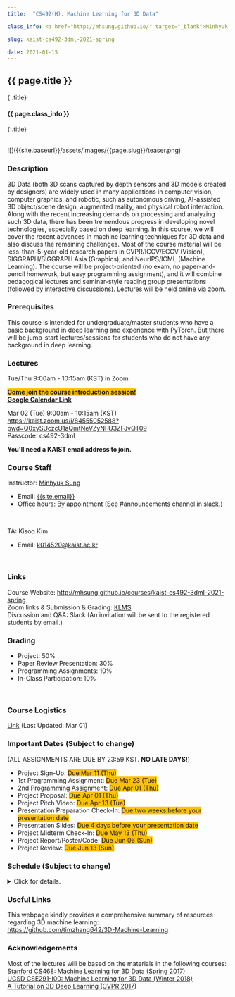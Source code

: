 ```yaml
---
title:  "CS492(H): Machine Learning for 3D Data"

class_info: <a href="http://mhsung.github.io/" target="_blank">Minhyuk Sung</a>, <a href="https://www.kaist.ac.kr/" target="_blank">KAIST</a>, Spring 2021

slug: kaist-cs492-3dml-2021-spring

date: 2021-01-15
---
```



## {{ page.title }}
{:.title}
#### {{ page.class_info }}
{:.title}

<br />
![]({{site.baseurl}}/assets/images/{{page.slug}}/teaser.png)


### Description
3D Data (both 3D scans captured by depth sensors and 3D models created by designers) are widely used in many applications in computer vision, computer graphics, and robotic, such as autonomous driving, AI-assisted 3D object/scene design, augmented reality, and physical robot interaction. Along with the recent increasing demands on processing and analyzing such 3D data, there has been tremendous progress in developing novel technologies, especially based on deep learning. In this course, we will cover the recent advances in machine learning techniques for 3D data and also discuss the remaining challenges. Most of the course material will be less-than-5-year-old research papers in CVPR/ICCV/ECCV (Vision), SIGGRAPH/SIGGRAPH Asia (Graphics), and NeurIPS/ICML (Machine Learning). The course will be project-oriented (no exam, no paper-and-pencil homework, but easy programming assignment), and it will combine pedagogical lectures and seminar-style reading group presentations (followed by interactive discussions). Lectures will be held online via zoom.
<br />


### Prerequisites
This course is intended for undergraduate/master students who have a basic background in deep learning and experience with PyTorch. But there will be jump-start lectures/sessions for students who do not have any background in deep learning.
<br />


### Lectures
Tue/Thu 9:00am - 10:15am (KST) in Zoom
<br />

<span style="background-color:#FFC107">**Come join the course introduction session!**</span><br>
<a href="https://kaist.zoom.us/meeting/tZAocuyoqzkvEtzxtAaGKOjCGvAlnUZGxbAN/calendar/google/add" target="_blank">**Google Calendar Link**</a>

Mar 02 (Tue) 9:00am - 10:15am (KST)<br>
<a href="https://kaist.zoom.us/j/84555052588?pwd=Q0xvSUczcU1aQmtNeVZyNFU3ZFJvQT09" target="_blank">https://kaist.zoom.us/j/84555052588?pwd=Q0xvSUczcU1aQmtNeVZyNFU3ZFJvQT09</a><br>
Passcode: cs492-3dml

**You'll need a KAIST email address to join.**


### Course Staff
Instructor: <a href="http://mhsung.github.io/" target="_blank">Minhyuk Sung</a>
- Email: <a href="mailto: {{site.email}}">{{site.email}}</a>
- Office hours: By appointment (See #announcements channel in slack.)
<br />

TA: Kisoo Kim
- Email: <a href="mailto: k014520@kaist.ac.kr">k014520@kaist.ac.kr</a>
<br />


### Links
Course Website: <a href="http://mhsung.github.io/courses/kaist-cs492-3dml-2021-spring" target="_blank">http://mhsung.github.io/courses/kaist-cs492-3dml-2021-spring</a><br>
Zoom links & Submission & Grading: <a href="https://klms.kaist.ac.kr" target="_blank">KLMS</a><br>
Discussion and Q&A: Slack (An invitation will be sent to the registered students by email.)


### Grading 
- Project: 50%
- Paper Review Presentation: 30%
- Programming Assignments: 10%
- In-Class Participation: 10%
<br />


### Course Logistics
<a href="https://kaistackr-my.sharepoint.com/:b:/g/personal/mhsung_kaist_ac_kr/Ec0TrNbsVpRDuOaN6zmas1cB8C4ajsooup5WUWqfKNfwuQ?e=ai2KpX" target="_blank">Link</a> (Last Updated: Mar 01)


### Important Dates (Subject to change)
(ALL ASSIGNMENTS ARE DUE BY 23:59 KST. **NO LATE DAYS!**)

- Project Sign-Up: <span style="background-color:#FFC107">Due Mar 11 (Thu)</span>
- 1st Programming Assignment: <span style="background-color:#FFC107">Due Mar 23 (Tue) </span>
- 2nd Programming Assignment: <span style="background-color:#FFC107">Due Apr 01 (Thu) </span>
- Project Proposal: <span style="background-color:#FFC107">Due Apr 01 (Thu) </span>
- Project Pitch Video: <span style="background-color:#FFC107">Due Apr 13 (Tue) </span>
- Presentation Preparation Check-In: <span style="background-color:#FFC107">Due two weeks before your presentation date
- Presentation Slides: <span style="background-color:#FFC107">Due 4 days before your presentation date
- Project Midterm Check-In: <span style="background-color:#FFC107">Due May 13 (Thu) </span>
- Project Report/Poster/Code: <span style="background-color:#FFC107">Due Jun 06 (Sun) </span>
- Project Review: <span style="background-color:#FFC107">Due Jun 13 (Sun) </span>


### Schedule (Subject to change)

<!---
    https://uxdesign.cc/dark-mode-ui-design-the-definitive-guide-part-1-color-53dcfaea5129
--->
<details>
  <summary>Click for details.</summary>

<span style="color:#00897B;font-weight:bold">Green</span>: Lectures<br>
<span style="color:#C62828;font-weight:bold">Red</span>: Student presentations

<style>
table th:first-of-type {
    width: 4%;
}
table th:nth-of-type(2) {
    width: 8%;
}
table th:nth-of-type(3) {
    width: 40%;
}
table th:nth-of-type(4) {
    width: 8%;
}
table th:nth-of-type(5) {
    width: 40%;
}
table th {
  text-align: center;
  vertical-align: center;
}
table td {
  text-align: center;
  vertical-align: center;
}
</style>


<table style="width:100%;">
  <tr style="background-color:#F5F5F5">
    <th>Week</th>
    <th>Tue</th>
    <th>Topic</th>
    <th>Thu</th>
    <th>Topic</th>
  </tr>

  <!-- Week 01 -->
  <tr><td>01</td>
  <td>Mar 02</td><td>
    <span style="color:#00897B;font-weight:bold">Course Introduction</span>
  </td>
  <td>Mar 04</td><td>
    <span style="color:#00897B;font-weight:bold">Deep Learning Jump-Start Session 1</span><br>
    Material: <a href="http://cs231n.stanford.edu/" target="_blank">Stanford CS231n</a> 
  </td>
  </tr>

  <!-- Week 02 -->
  <tr><td>02</td>
  <td>Mar 09</td><td>
    <span style="color:#00897B;font-weight:bold">Deep Learning Jump-Start Session 2</span><br>
    Material: <a href="http://cs231n.stanford.edu/" target="_blank">Stanford CS231n</a>
  </td>
  <td>Mar 11</td><td>
    <span style="color:#00897B;font-weight:bold">Neural Networks for Point Cloud Data</span><br>
    <a href="https://arxiv.org/abs/1612.00593" target="_blank">PointNet (CVPR 2017)</a><br>
    <a href="https://arxiv.org/abs/1706.02413" target="_blank">PointNet++ (NeurIPS 2017)</a><br>
    <a href="https://arxiv.org/abs/1612.00603" target="_blank">Point Set Generation (CVPR 2017)</a><br>
    <span style="background-color:#FFC107">Project Sign-Up Due Date</span>
  </td>
  </tr>

  <!-- Week 03 -->
  <tr><td>03</td>
  <td>Mar 16</td><td>
    <span style="color:#00897B;font-weight:bold">PyTorch / PointNet Session</span>
  </td>
  <td>Mar 18</td><td>
    <span style="color:#00897B;font-weight:bold">Examples of Supervised / <br>Weakly-Supervised Learning</span><br>
    <a href="https://arxiv.org/abs/1811.08988" target="_blank">SPFN (CVPR 2019)</a><br>
    <a href="https://arxiv.org/abs/1805.09957" target="_blank">Deep Functional Dictionaries (NeurIPS 2018)</a>
  </td>
  </tr>

  <!-- Week 04 -->
  <tr><td>04</td>
  <td>Mar 23</td><td>
    <span style="color:#00897B;font-weight:bold">Spectral Geometry Processing</span><br>
    Material: <a href="http://school.geometryprocessing.org/summerschool-2016/summerschool/talks/course6.pdf" target="_blank">SGP Summer School 2016 (Laplace-Beltrami)</a><br>
    <a href="https://hal.inria.fr/inria-00331894/document" target="_blank">Spectral Geometry Proceesing (Eurographics 2008)</a><br>
    <span style="background-color:#FFC107">1st Programming Assignment Due Date </span>
  </td>
  <td>Mar 25</td><td>
    <span style="color:#00897B;font-weight:bold">Functional Map / Deep Spectral Processing</span><br>
    <a href="http://www.lix.polytechnique.fr/~maks/fmaps_SIG17_course/index.html">Tutorial (SIGGRAPH 2017)</a><br>
    <a href="http://www.lix.polytechnique.fr/~maks/papers/obsbg_fmaps.pdf" target="_blank">Functional Maps (SIGGRAPH 2012)</a><br>
    <a href="https://arxiv.org/abs/1704.08686" target="_blank">Deep Functional Maps (ICCV 2017)</a><br>
    <a href="https://arxiv.org/abs/1612.00606" target="_blank">SyncSpecCNN (CVPR 2017)</a>
  </td>
  </tr>

  <!-- Week 05 -->
  <tr><td>05</td>
  <td>Mar 30</td><td>
    <span style="color:#00897B;font-weight:bold">Guest Lecture 1</span><br>
    <a href="https://cseweb.ucsd.edu/~haosu/" target="_blank">Hao Su (UCSD)</a>
  </td>
  <td>Apr 01</td><td>
    <span style="color:#C62828;font-weight:bold">Neural Networks for Volumetric Data</span><br>
    Paper 1:
    <span style="background-color:#BDBDBD"><a href="https://arxiv.org/abs/1712.01537" target="_blank">O-CNN (SIGGRAPH 2017)</a></span><br>
    <a href="https://arxiv.org/abs/1611.05009" target="_blank">OctNet (CVPR 2017)</a><br>
    <a href="https://arxiv.org/abs/1809.07917" target="_blank">Adaptive O-CNN (SIGGRAPH Asia 2018)</a><br>
    Paper 2:
    <span style="background-color:#BDBDBD"><a href="https://arxiv.org/abs/1706.01307" target="_blank">SparseConvNet (arXiv)</a></span><br>
    <a href="https://arxiv.org/abs/1711.10275" target="_blank">SparseConvNet (CVPR 2018)</a><br>
    <span style="background-color:#FFC107">2nd Programming Assignment Due Date </span><br>
    <span style="background-color:#FFC107">Project Proposal Due Date </span>
  </td>
  </tr>

  <!-- Week 06 -->
  <tr><td>06</td>
  <td>Apr 06</td><td>
    <span style="color:#00897B;font-weight:bold">Guest Lecture 2</span><br>
    <a href="http://www.vovakim.com/" target="_blank">Vladimir G. Kim (Adobe Research)</a>
  </td>
  <td>Apr 08</td><td>
    <span style="color:#C62828;font-weight:bold">Neural Networks for Implicit Functions</span><br>
    Paper 1:
    <span style="background-color:#BDBDBD"><a href="https://arxiv.org/abs/1901.05103" target="_blank">DeepSDF (CVPR 2019)</a></span><br>
    <a href="https://arxiv.org/abs/1812.02822" target="_blank">IM-NET (CVPR 2019)</a><br>
    <a href="https://arxiv.org/abs/1812.03828" target="_blank">Occupancy Networks (CVPR 2019)</a><br>
    <a href="https://arxiv.org/abs/1908.06277" target="_blank">Deep Meta Functionals (ICCV 2019)</a><br>
    Paper 2:
    <span style="background-color:#BDBDBD"><a href="https://arxiv.org/abs/2006.09661" target="_blank">Sirens (NeurIPS 2020)</a></span><br>
  </td>
  </tr>

  <!-- Week 07 -->
  <tr><td>07</td>
  <td>Apr 13</td><td>
    <span style="color:#C62828;font-weight:bold">Neural Networks for Meshes</span><br>
    Paper 1:
    <span style="background-color:#BDBDBD"><a href="https://arxiv.org/abs/1809.05910" target="_blank">MeshCNN (SIGGRAPH 2019)</a></span><br>
    <a href="https://arxiv.org/abs/1811.11424" target="_blank">MeshNet (AAAI 2019)</a><br>
    Paper 2:
    <span style="background-color:#BDBDBD"><a href="https://arxiv.org/abs/2004.01002" target="_blank">DualConvMesh-Net (CVPR 2020)</a></span><br>
    <span style="background-color:#FFC107">Project Pitch Video Due Date</span>
  </td>
  <td>Apr 15</td><td>
    <span style="color:#C62828;font-weight:bold">Project Pitches</span>
  </td>
  </tr>

  <!-- Week 08 -->
  <tr><td>08</td>
  <td>Apr 20</td><td>
    Midterm Week (No Class)
  </td>
  <td>Apr 22</td><td>
    Midterm Week (No Class)
  </td>
  </tr>

  <!-- Week 09 -->
  <tr><td>09</td>
  <td>Apr 27</td><td>
    <span style="color:#C62828;font-weight:bold">2D-to-3D 1</span><br>
    Paper 1:
    <span style="background-color:#BDBDBD"><a href="https://arxiv.org/abs/1804.01654" target="_blank">Pixel2Mesh (ECCV 2018)</a></span><br>
    <a href="https://arxiv.org/abs/1908.01491" target="_blank">Pixel2Mesh++ (ICCV 2019)</a><br>
    Paper 2:
    <span style="background-color:#BDBDBD"><a href="https://arxiv.org/abs/1905.05172" target="_blank">PIFu (CVPR 2019)</a></span><br>
    <a href="https://arxiv.org/abs/2004.00452" target="_blank">PIFuHD (CVPR 2020)</a>
  </td>
  <td>Apr 29</td><td>
    <span style="color:#C62828;font-weight:bold">2D-to-3D 2</span><br>
    Paper 1:
    <span style="background-color:#BDBDBD"><a href="https://arxiv.org/abs/1901.02970" target="_blank">NOCS (CVPR 2019)</a></span><br>
    <a href="https://arxiv.org/abs/1907.01085" target="_blank">X-NOCS (NeurIPS 2019)</a><br>
    Paper 2:
    <span style="background-color:#BDBDBD"><a href="https://arxiv.org/abs/1904.01786" target="_blank">Soft Rasterizer (ICCV 2019)</a></span>
  </td>
  </tr>

  <!-- Week 10 -->
  <tr><td>10</td>
  <td>May 04</td><td>
    <span style="color:#C62828;font-weight:bold">Shape Parsing/Abstraction</span><br>
    Paper 1 (Choose one):<br>
    <span style="background-color:#BDBDBD"><a href="https://arxiv.org/abs/1612.00404" target="_blank">Volumetric Primitives (CVPR 2017)</a></span><br>
    <span style="background-color:#BDBDBD"><a href="https://arxiv.org/abs/1904.09970" target="_blank">Superquadrics Revisited (CVPR 2019)</a></span><br>
    <a href="https://isunchy.github.io/projects/cuboid_abstraction.html" target="_blank">Hierarchical Cuboid Abstractions (SIGGRAPH Asia 2019)</a><br>
    Paper 2 (Choose one):<br>
    <span style="background-color:#BDBDBD"><a href="https://arxiv.org/abs/1911.06971" target="_blank">BSP-Net (CVPR 2020)</a></span><br>
    <span style="background-color:#BDBDBD"><a href="https://arxiv.org/abs/1909.05736" target="_blank">CvxNet (CVPR 2020)</a></span>
  </td>
  <td>May 06</td><td>
    <span style="color:#C62828;font-weight:bold">Shape Alignment</span><br>
    Paper 1:
    <span style="background-color:#BDBDBD"><a href="https://arxiv.org/abs/1905.03304" target="_blank">Deep Closest Point (ICCV 2019)</a></span><br>
    <a href="https://arxiv.org/abs/1905.04153" target="_blank">DeepICP (ICCV 2019)</a><br>
    Paper 2:
    <span style="background-color:#BDBDBD"><a href="https://arxiv.org/abs/2004.11540" target="_blank">Deep Global Registration (CVPR 2020)</a></span>
  </td>
  </tr>

  <!-- Week 11 -->
  <tr><td>11</td>
  <td>May 11</td><td>
    <span style="color:#C62828;font-weight:bold">Learning 3D Structure 1</span><br>
    Paper 1:
    <span style="background-color:#BDBDBD"><a href="https://arxiv.org/abs/1705.02090" target="_blank">GRASS (SIGGRAPH 2017)</a></span><br>
    <a href="https://arxiv.org/abs/1804.05469" target="_blank">Im2Struct (CVPR 2018)</a><br>
    <a href="https://arxiv.org/abs/1809.05398" target="_blank">SCORES (SIGGRAPH Asia 2018)</a><br>
    Paper 2:
    <span style="background-color:#BDBDBD"><a href="https://arxiv.org/abs/1908.00575" target="_blank">StructureNet (SIGGRAPH Asia 2019)</a></span><br>
    <a href="https://arxiv.org/abs/1812.02713" target="_blank">PartNet (CVPR 2019)</a><br>
    <a href="https://arxiv.org/abs/1911.11098" target="_blank">StructEdit (CVPR 2020)</a>
  </td>
  <td>May 13</td><td>
    <span style="color:#C62828;font-weight:bold">Learning 3D Structure 2</span><br>
    Paper 1:
    <span style="background-color:#BDBDBD"><a href="https://arxiv.org/abs/1908.04520" target="_blank">SDM-NET (SIGGRAPH Asia 2019)</a></span><br>
    Paper 2:
    <span style="background-color:#BDBDBD"><a href="https://arxiv.org/abs/1712.08290" target="_blank">CSGNet (CVPR 2018)</a></span><br>
    <a href="https://arxiv.org/abs/2006.09102" target="_blank">UCSG-Net (NeurIPS 2020)</a><br>
    <span style="background-color:#FFC107">Project Midterm Check-In Due Date</span>
  </td>
  </tr>

  <!-- Week 12 -->
  <tr><td>12</td>
  <td>May 18</td><td>
    <span style="color:#C62828;font-weight:bold">Detection/Semantic Segmentation in Scenes</span><br>
    Paper 1:
    <span style="background-color:#BDBDBD"><a href="https://arxiv.org/abs/1904.09664" target="_blank">Deep Hough Voting (ICCV 2019)</a></span><br>
    Paper 2:
    <span style="background-color:#BDBDBD"><a href="https://arxiv.org/abs/1904.08755" target="_blank">MinkowskiNet (ICCV 2019)</a></span>
  </td>
  <td>May 20</td><td>
    <span style="color:#C62828;font-weight:bold">Instance Segmentation in Scenes</span><br>
    Paper 1:
    <span style="background-color:#BDBDBD"><a href="https://arxiv.org/abs/1812.07003" target="_blank">3D-SIS (CVPR 2019)</a></span><br>
    Paper 2 (Choose one):<br>
    <span style="background-color:#BDBDBD"><a href="https://arxiv.org/abs/2003.06537" target="_blank">OccuSeg (CVPR 2020)</a></span><br>
    <span style="background-color:#BDBDBD"><a href="https://arxiv.org/abs/2004.01658" target="_blank">PointGroup (CVPR 2020)</a></span><br>
  </td>
  </tr>

  <!-- Week 13 -->
  <tr><td>13</td>
  <td>May 25</td><td>
    <span style="color:#C62828;font-weight:bold">3D Generative Models</span><br>
    Paper 1:
    <span style="background-color:#BDBDBD"><a href="https://arxiv.org/abs/1707.02392" target="_blank">Point Cloud GAN (ICML 2018)</a></span><br>
    Paper 2:
    <span style="background-color:#BDBDBD"><a href="https://arxiv.org/abs/1709.04307" target="_blank">MeshVAE (CVPR 2018)</a></span><br>
    <a href="http://www.geometrylearning.com/ausdt/" target="_blank">Automatic Unpaired Shape Deformation Transfer (SIGGRAPH Asia 2018)</a><br>
  </td>
  <td>May 27</td><td>
    <span style="color:#C62828;font-weight:bold">Neural Rendering</span><br>
    Paper 1:
    <span style="background-color:#BDBDBD"><a href="https://arxiv.org/abs/1812.01024" target="_blank">DeepVoxels (CVPR 2019)</a></span><br>
    <a href="https://arxiv.org/abs/2004.03805" target="_blank">State of the Art on Neural Rendering (EG 2020)</a><br>
    <a href="https://www.neuralrender.com/" target="_blank">Tutorial (CVPR 2020)</a><br>
    Paper 2:
    <span style="background-color:#BDBDBD"><a href="https://arxiv.org/abs/2003.08934" target="_blank">NeRF (ECCV 2020)</a></span><br>
    <span style="background-color:#BDBDBD"><a href="https://arxiv.org/abs/2012.03918" target="_blank">NeRD (arXiv)</a></span>
  </td>
  </tr>

  <!-- Week 14 -->
  <tr><td>14</td>
  <td>Jun 01</td><td>
    <span style="color:#C62828;font-weight:bold">3D Shape Flow</span><br>
    Paper 1:
    <span style="background-color:#BDBDBD"><a href="https://arxiv.org/abs/1806.07366" target="_blank">NeuralODE (NeurIPS 2019)</a></span><br>
    Paper 2 (Choose one):<br>
    <span style="background-color:#BDBDBD"><a href="https://arxiv.org/abs/1906.12320" target="_blank">PointFlow (ICCV 2019)</a></span><br>
    <span style="background-color:#BDBDBD"><a href="https://arxiv.org/abs/2007.10973" target="_blank">Neural Mesh Flow (NeurIPS 2020)</a></span><br>
    <span style="background-color:#BDBDBD"><a href="https://arxiv.org/abs/2006.07982" target="_blank">ShapeFlow (NeurIPS 2020)</a></span>
  </td>
  <td>Jun 03</td><td>
    <span style="color:#C62828;font-weight:bold">3D Transformers</span><br>
    Paper 1:
    <span style="background-color:#BDBDBD"><a href="https://arxiv.org/abs/2012.09688" target="_blank">PCT: Point Cloud Transformer (arXiv)</a></span><br>
    Paper 2:
    <span style="background-color:#BDBDBD"><a href="https://arxiv.org/abs/2012.09164" target="_blank">Point Transformer (arXiv)</a></span><br>
  </td>
  </tr>

  <!-- Week 15 -->
  <tr><td>15</td>
  <td>Jun 08</td><td>
    <span style="color:#C62828;font-weight:bold">Project Presentations 1</span><br>
    <span style="background-color:#FFC107">Project Report/Poster/Code Due Jun 06 (Sun) </span>
  </td>
  <td>Jun 10</td><td>
    <span style="color:#C62828;font-weight:bold">Project Presentations 2</span><br>
    <span style="background-color:#FFC107">Project Review Due Jun 13 (Sun) </span>
  </td>
  </tr>

  <!-- Week 16 -->
  <tr><td>16</td>
  <td>Jun 15</td><td>
    Final Week (No Class)
  </td>
  <td>Jun 17</td><td>
    Final Week (No Class)
  </td>
  </tr>
</table>
</details>


### Useful Links
This webpage kindly provides a comprehensive summary of resources regarding 3D machine learning:<br>
<a href="https://github.com/timzhang642/3D-Machine-Learning" target="_blank">https://github.com/timzhang642/3D-Machine-Learning</a>
<br />


### Acknowledgements
Most of the lectures will be based on the materials in the following courses:<br>
<a href="http://graphics.stanford.edu/courses/cs468-17-spring/">Stanford CS468: Machine Learning for 3D Data (Spring 2017)</a><br>
<a href="https://cse291-i.github.io/WI18/index.html">UCSD CSE291-I00: Machine Learning for 3D Data (Winter 2018)</a><br>
<a href="http://3ddl.stanford.edu/">A Tutorial on 3D Deep Learning (CVPR 2017)</a>
<br />

<br />
